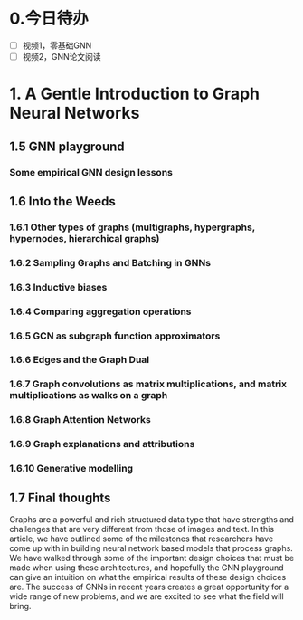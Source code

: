 # 0.今日待办

- [ ] 视频1，零基础GNN
- [ ] 视频2，GNN论文阅读

# 1. A Gentle Introduction to Graph Neural Networks

## 1.5 GNN playground

### Some empirical GNN design lessons

## 1.6 Into the Weeds

### 1.6.1 Other types of graphs (multigraphs, hypergraphs, hypernodes, hierarchical graphs)

### 1.6.2 Sampling Graphs and Batching in GNNs

### 1.6.3 Inductive biases

### 1.6.4 Comparing aggregation operations

### 1.6.5 GCN as subgraph function approximators

### 1.6.6 Edges and the Graph Dual

### 1.6.7 Graph convolutions as matrix multiplications, and matrix multiplications as walks on a graph

### 1.6.8 Graph Attention Networks

### 1.6.9 Graph explanations and attributions

### 1.6.10 Generative modelling

## 1.7 Final thoughts

Graphs are a powerful and rich structured data type that have strengths and challenges that are very different from those of images and text. In this article, we have outlined some of the milestones that researchers have come up with in building neural network based models that process graphs. We have walked through some of the important design choices that must be made when using these architectures, and hopefully the GNN playground can give an intuition on what the empirical results of these design choices are. The success of GNNs in recent years creates a great opportunity for a wide range of new problems, and we are excited to see what the field will bring.